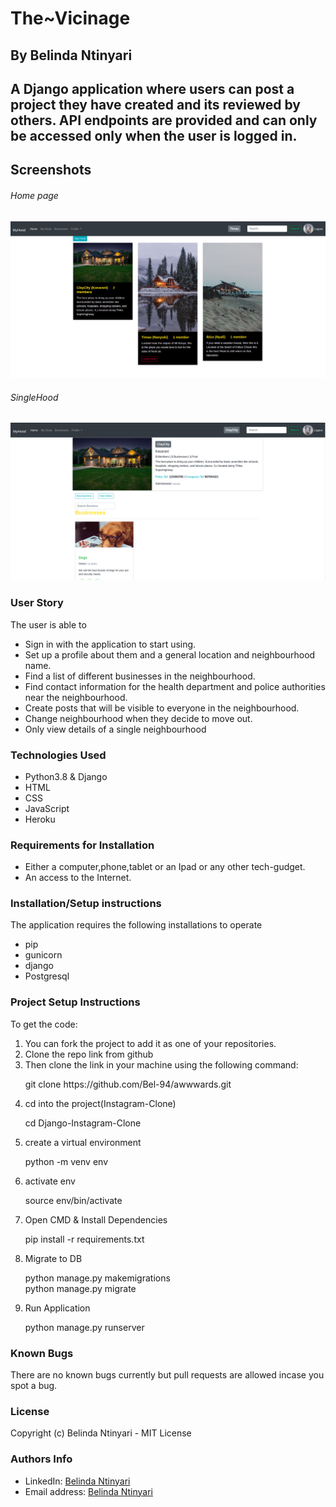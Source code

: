 <h1>The~Vicinage</h1>

<h2>By Belinda Ntinyari<h2>

<p>A Django application where users can post a project they have created and its reviewed by others. API endpoints are provided and can only be accessed only when the user is logged in.</p>

## Screenshots 
###### Home page
<img src="vicinage/static/img/Screenshot from 2022-06-21 14-38-19.png">

###### SingleHood
<img src="vicinage/static/img/Screenshot from 2022-06-21 14-49-01.png">


<h3>User Story</h3>
<p>The user is able to</p>

<ul>
    <li>Sign in with the application to start using.</li>
    <li>Set up a profile about them and a general location and neighbourhood name.</li>
    <li>Find a list of different businesses in the neighbourhood. </li>
    <li>Find contact information for the health department and police authorities near the neighbourhood. </li>
    <li>Create posts that will be visible to everyone in the neighbourhood.</li>
    <li>Change neighbourhood when they decide to move out.</li>
    <li>Only view details of a single neighbourhood</li>
</ul>

<h3>Technologies Used</h3>
<ul>
    <li>Python3.8 & Django</li>
    <li>HTML</li>
    <li>CSS</li>
    <li>JavaScript</li>
    <li>Heroku</li>
</ul>

<h3>Requirements for Installation</h3>
<ul>
    <li>
    Either a computer,phone,tablet or an Ipad or any other tech-gudget. </li>
    <li>An access to the Internet.</li>
</ul>

<h3>Installation/Setup instructions</h3>
<p>The application requires the following installations to operate</p>
<ul>
    <li>pip</li>
    <li>gunicorn</li>
    <li>django</li>
    <li>Postgresql</li>

</ul>

<h3>Project Setup Instructions</h3>
To get the code:
<ol>
    <li>You can fork the project to add it as one of your repositories.
    <li>Clone the repo link from github</li>
    <li>Then clone the link in your machine using the following command: 
    <p>git clone https://github.com/Bel-94/awwwards.git</p>
    </li>
    <li>cd into the project(Instagram-Clone)<p>cd Django-Instagram-Clone</li>
    <li>create a virtual environment<p>python -m venv env</p></li>
    <li>activate env<p>source env/bin/activate</p></li>
    <li>Open CMD & Install Dependencies<p>pip install -r requirements.txt</p></li>
    <li>Migrate to DB<p>python manage.py makemigrations<br>python manage.py migrate</p></li>
    <li>Run Application<p>python manage.py runserver</p></li>
</ol>

<h3>Known Bugs</h3>
<p>There are no known bugs currently but pull requests are allowed incase you spot a bug.</p>

<h3>License</h3>
<p>Copyright (c) Belinda Ntinyari - MIT License</p>

<h3>Authors Info</h3>
<ul>
    <li>LinkedIn: <a href="https://www.linkedin.com/in/belinda-ntinyari-3843a81b5/">Belinda Ntinyari</a>
    <li>Email address: <a href="ntinyaribelinda@gmail.com">Belinda Ntinyari</a>
</ul>
